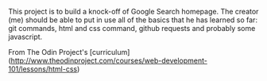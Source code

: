 This project is to build a knock-off of Google Search homepage. The creator (me) should be able to put in use all of the basics that he has learned so far: git commands, html and css command, github requests and probably some javascript.

From The Odin Project's [curriculum] (http://www.theodinproject.com/courses/web-development-101/lessons/html-css)